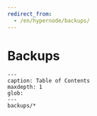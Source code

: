 ```yaml
---
redirect_from:
  - /en/hypernode/backups/
---
```


# Backups

```{toctree}
---
caption: Table of Contents
maxdepth: 1
glob:
---
backups/*
```
